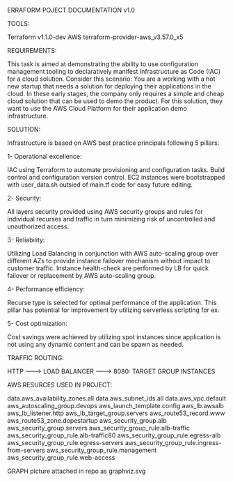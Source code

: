 ERRAFORM POJECT DOCUMENTATION v1.0

TOOLS:

Terraform v1.1.0-dev
AWS terraform-provider-aws_v3.57.0_x5


REQUIREMENTS:

This task is aimed at demonstrating the ability to use configuration management tooling to declaratively manifest Infrastructure as Code (IAC) for a cloud solution.
Consider this scenario:
You are a working with a hot new startup that needs a solution for deploying their applications in the cloud. In these early stages, the company only requires a simple and cheap cloud solution that can be used to demo the product.
For this solution, they want to use the AWS Cloud Platform for their application demo infrastructure.

SOLUTION:

Infrastructure is based on AWS best practice principals following 5 pillars:

1- Operational excellence:

IAC using Terraform to automate provisioning and configuration tasks. Build control and configuration version control.
EC2 instances were bootstrapped with user_data.sh outsied of main.tf code for easy future editing.

2- Security:

All layers security provided using AWS security groups and rules for individual recurses and traffic in turn minimizing
risk of uncontrolled and unauthorized access.

3- Reliability:

Utilizing Load Balancing in conjunction with AWS auto-scaling group over different AZs to provide instance failover mechanism without impact 
to customer traffic. Instance health-check are performed by LB for quick failover or replacement by AWS auto-scaling group.

4- Performance efficiency:

Recurse type is selected for optimal performance of the application. This pillar has potential for improvement by utilizing serverless scripting for ex.

5- Cost optimization:

Cost savings were achieved by utilizing spot instances since application is not using any dynamic content and can be spawn as needed. 


TRAFFIC ROUTING:

HTTP ---> LOAD BALANCER ---> 8080: TARGET GROUP INSTANCES


AWS RESURCES USED IN PROJECT:

data.aws_availability_zones.all
data.aws_subnet_ids.all
data.aws_vpc.default
aws_autoscaling_group.devops
aws_launch_template.config
aws_lb.awsalb
aws_lb_listener.http
aws_lb_target_group.servers
aws_route53_record.www
aws_route53_zone.dopestartup
aws_security_group.alb
aws_security_group.servers
aws_security_group_rule.alb-traffic
aws_security_group_rule.alb-traffic80
aws_security_group_rule.egress-alb
aws_security_group_rule.egress-servers
aws_security_group_rule.ingress-from-servers
aws_security_group_rule.management
aws_security_group_rule.web-access

GRAPH picture attached in repo as graphviz.svg
